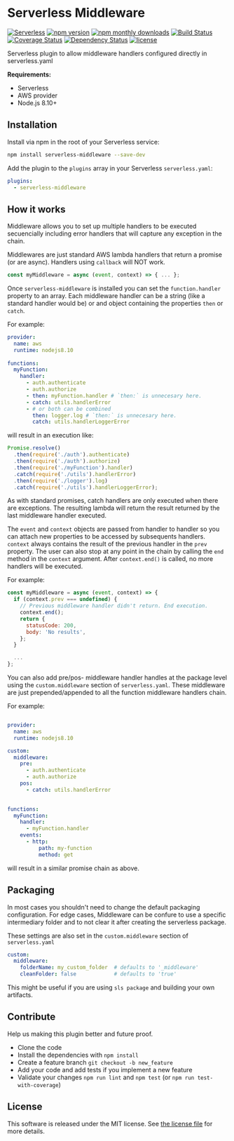 Serverless Middleware
=====================
[![Serverless][serverless-badge]](serverless-badge-url)
[![npm version][npm-version-badge]][npm-version-badge-url]
[![npm monthly downloads][npm-downloads-badge]][npm-version-badge-url]
[![Build Status][travis-badge]][travis-badge-url]
[![Coverage Status][coveralls-badge]][coveralls-badge-url]
[![Dependency Status][dev-badge]][dev-badge-url]
[![license](https://img.shields.io/npm/l/serverless-middleware.svg)](https://raw.githubusercontent.com/juanjoDiaz/serverless-middleware/master/LICENSE)

Serverless plugin to allow middleware handlers configured directly in serverless.yaml

**Requirements:**
* Serverless
* AWS provider
* Node.js 8.10+

## Installation

Install via npm in the root of your Serverless service:

```sh
npm install serverless-middleware --save-dev
```

Add the plugin to the `plugins` array in your Serverless `serverless.yaml`:

```yaml
plugins:
  - serverless-middleware
```

## How it works

Middleware allows you to set up multiple handlers to be executed secuencially including error handlers that will capture any exception in the chain.

Middlewares are just standard AWS lambda handlers that return a promise (or are async).
Handlers using `callback` will NOT work.
```js
const myMiddleware = async (event, context) => { ... };
```

Once `serverless-middleware` is installed you can set the `function.handler` property to an array.
Each middleware handler can be a string (like a standard handler would be) or and object containing the properties `then` or `catch`.

For example:

```yaml
provider:
  name: aws
  runtime: nodejs8.10
  
functions:
  myFunction:
    handler:
      - auth.authenticate
      - auth.authorize
      - then: myFunction.handler # `then:` is unnecesary here.
      - catch: utils.handlerError
      - # or both can be combined
        then: logger.log # `then:` is unnecesary here.
        catch: utils.handlerLoggerError
```

will result in an execution like:

```js
Promise.resolve()
  .then(require('./auth').authenticate)
  .then(require('./auth').authorize)
  .then(require('./myFunction').handler)
  .catch(require('./utils').handlerError)
  .then(require('./logger').log)
  .catch(require('./utils').handlerLoggerError);
```

As with standard promises, catch handlers are only executed when there are exceptions.
The resulting lambda will return the result returned by the last middleware handler executed.

The `event` and `context` objects are passed from handler to handler so you can attach new properties to be accessed by subsequents handlers.
`context` always contains the result of the previous handler in the `prev` property.
The user can also stop at any point in the chain by calling the `end` method in the `context` argument. After `context.end()` is called, no more handlers will be executed.

For example:

```js
const myMiddleware = async (event, context) => {
  if (context.prev === undefined) {
    // Previous middleware handler didn't return. End execution.
    context.end();
    return {
      statusCode: 200,
      body: 'No results',
    };
  }

  ...
};
```

You can also add pre/pos- middleware handler handles at the package level using the `custom.middleware` section of `serverless.yaml`. These middleware are just prepended/appended to all the function middleware handlers chain.

For example:

```yaml

provider:
  name: aws
  runtime: nodejs8.10

custom:
  middleware:
    pre:
      - auth.authenticate
      - auth.authorize
    pos:
      - catch: utils.handlerError

  
functions:
  myFunction:
    handler:
      - myFunction.handler
    events:
      - http:
          path: my-function
          method: get
```

will result in a similar promise chain as above.


## Packaging

In most cases you shouldn't need to change the default packaging configuration.
For edge cases, Middleware can be confure to use a specific intermediary folder and to not clear it after creating the serverless package.

These settings are also set in the `custom.middleware` section of `serverless.yaml`

```yaml
custom:
  middleware:
    folderName: my_custom_folder  # defaults to '_middleware'
    cleanFolder: false            # defaults to 'true'
```

This might be useful if you are using `sls package` and building your own artifacts.

## Contribute

Help us making this plugin better and future proof.

* Clone the code
* Install the dependencies with `npm install`
* Create a feature branch `git checkout -b new_feature`
* Add your code and add tests if you implement a new feature
* Validate your changes `npm run lint` and `npm test` (or `npm run test-with-coverage`)

## License

This software is released under the MIT license. See [the license file](LICENSE) for more details.

[serverless-badge]: http://public.serverless.com/badges/v3.svg
[serverless-badge-url]: http://www.serverless.com
[npm-version-badge]: https://badge.fury.io/js/serverless-middleware.svg
[npm-version-badge-url]: https://www.npmjs.com/package/serverless-middleware
[npm-downloads-badge]: https://img.shields.io/npm/dm/serverless-middleware.svg
[travis-badge]: https://travis-ci.org/juanjoDiaz/serverless-middleware.svg
[travis-badge-url]: https://travis-ci.org/juanjoDiaz/serverless-middleware
[coveralls-badge]: https://coveralls.io/repos/juanjoDiaz/serverless-middleware/badge.svg?branch=master
[coveralls-badge-url]: https://coveralls.io/r/juanjoDiaz/serverless-middleware?branch=master
[dev-badge]: https://david-dm.org/juanjoDiaz/serverless-middleware.svg
[dev-badge-url]: https://david-dm.org/juanjoDiaz/serverless-middleware